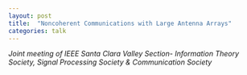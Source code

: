 ```yaml
---
layout: post
title:  "Noncoherent Communications with Large Antenna Arrays"
categories: talk
---
```

_Joint meeting of IEEE Santa Clara Valley Section- Information Theory Society, Signal Processing Society & Communication Society_

<!--more-->
